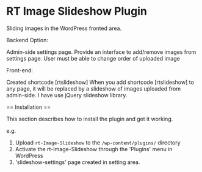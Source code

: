 
# RT Image Slideshow Plugin

Sliding images in the WordPress fronted area.

Backend Option:

Admin-side settings page.
Provide an interface to add/remove images from settings page.
User must be able to change order of uploaded image

Front-end:

Created shortcode  [rtslideshow]
When you add shortcode [rtslideshow] to any page, it will be replaced by a slideshow of images uploaded from admin-side.
I have use jQuery slideshow library.

== Installation ==
 
This section describes how to install the plugin and get it working.
 
e.g.
 
1. Upload `rt-Image-Slideshow` to the `/wp-content/plugins/` directory
2. Activate the rt-Image-Slideshow through the 'Plugins' menu in WordPress
3. 'slideshow-settings' page created in setting area.
 

 
